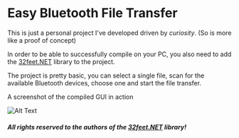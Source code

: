 # Easy Bluetooth File Transfer
This is just a personal project I've developed driven by *curiosity*. (So is more like a proof of concept)

In order to be able to successfully compile on your PC, you also need to add the [32feet.NET](https://www.nuget.org/packages/32feet.NET) library to the project.

The project is pretty basic, you can select a single file, scan for the available Bluetooth devices, choose one and start the file transfer.

A screenshot of the compiled GUI in action

![Alt Text](https://i.imgur.com/6YrGJcJ.png)

##### All rights reserved to the authors of the [32feet.NET](https://github.com/inthehand/32feet) library!
